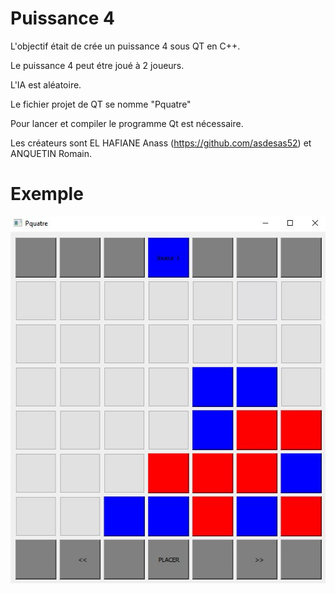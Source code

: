 # Puissance 4

L'objectif était de crée un puissance 4 sous QT en C++.

Le puissance 4 peut étre joué à 2 joueurs.

L'IA est aléatoire.

Le fichier projet de QT se nomme "Pquatre"

Pour lancer et compiler le programme Qt est nécessaire.

Les créateurs sont EL HAFIANE Anass (https://github.com/asdesas52) et ANQUETIN Romain.


# Exemple

![ScreenShot](/P4image.jpg?raw=true "Exemple de partie")
